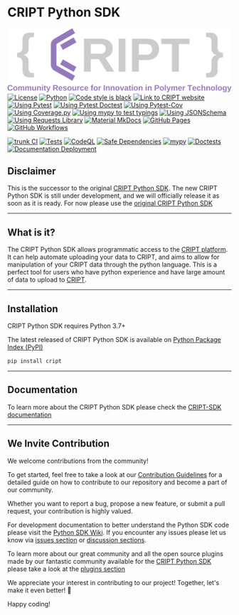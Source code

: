# CRIPT Python SDK

[![License](./CRIPT_full_logo_colored_transparent.png)](https://github.com/C-Accel-CRIPT/Python-SDK/blob/develop/LICENSE.md)
[![License](https://img.shields.io/github/license/C-Accel-CRIPT/cript?style=flat-square)](https://github.com/C-Accel-CRIPT/Python-SDK/blob/develop/LICENSE.md)
[![Python](https://img.shields.io/badge/Language-Python%203.7+-blue?style=flat-square&logo=python)](https://www.python.org/)
[![Code style is black](https://img.shields.io/badge/Code%20Style-black-000000.svg?style=flat-square&logo=python)](https://github.com/psf/black)
[![Link to CRIPT website](https://img.shields.io/badge/platform-criptapp.org-blueviolet?style=flat-square)](https://criptapp.org/)
[![Using Pytest](https://img.shields.io/badge/Dependencies-pytest-green?style=flat-square&logo=Pytest)](https://docs.pytest.org/en/7.2.x/)
[![Using Pytest Doctest](https://img.shields.io/badge/Dependencies-pytest----doctest-green?style=flat-square&logo=Pytest)](https://docs.pytest.org/en/7.2.x/)
[![Using Pytest-Cov](https://img.shields.io/badge/Dependencies-pytest--cov-green?style=flat-square&logo=Pytest)](https://pypi.org/project/pytest-cov/)
[![Using Coverage.py](https://img.shields.io/badge/Dependencies-coverage.py-green?style=flat-square&logo=markdown)](https://coverage.readthedocs.io/en/7.2.3/)
[![Using mypy to test typings](https://img.shields.io/badge/Dependencies-mypy-blueviolet?style=flat-square&logo=python)](https://mypy.readthedocs.io/en/stable/)
[![Using JSONSchema](https://img.shields.io/badge/Dependencies-jsonschema-blueviolet?style=flat-square&logo=json)](https://python-JSONSchema.readthedocs.io/en/stable/)
[![Using Requests Library](https://img.shields.io/badge/Dependencies-Requests-blueviolet?style=flat-square&logo=python)](https://requests.readthedocs.io/en/latest/)
[![Material MkDocs](https://img.shields.io/badge/Docs-mkdocs--material-blueviolet?style=flat-square&logo=markdown)](https://squidfunk.github.io/mkdocs-material/)
[![GitHub Pages](https://img.shields.io/badge/Hosting-GitHub%20Pages-black?style=flat-square&logo=githubpages)](https://pages.github.com/)
[![GitHub Workflows](https://img.shields.io/badge/CI/CD-GitHub%20Workflows-black?style=flat-square&logo=github)](https://squidfunk.github.io/mkdocs-material/)

[![trunk CI](https://github.com/C-Accel-CRIPT/Python-SDK/actions/workflows/trunk.yml/badge.svg)](https://github.com/C-Accel-CRIPT/Python-SDK/actions/workflows/trunk.yml)
[![Tests](https://github.com/C-Accel-CRIPT/Python-SDK/actions/workflows/tests.yml/badge.svg)](https://github.com/C-Accel-CRIPT/Python-SDK/actions/workflows/tests.yml)
[![CodeQL](https://github.com/C-Accel-CRIPT/Python-SDK/actions/workflows/codeql.yml/badge.svg)](https://github.com/C-Accel-CRIPT/Python-SDK/actions/workflows/codeql.yml)
[![Safe Dependencies](https://github.com/C-Accel-CRIPT/Python-SDK/actions/workflows/dependency-review.yml/badge.svg)](https://github.com/C-Accel-CRIPT/Python-SDK/actions/workflows/dependency-review.yml)
[![mypy](https://github.com/C-Accel-CRIPT/Python-SDK/actions/workflows/mypy_check.yaml/badge.svg)](https://github.com/C-Accel-CRIPT/Python-SDK/actions/workflows/mypy_check.yaml)
[![Doctests](https://github.com/C-Accel-CRIPT/Python-SDK/actions/workflows/doctest.yaml/badge.svg)](https://github.com/C-Accel-CRIPT/Python-SDK/actions/workflows/doctest.yaml)
[![Documentation Deployment](https://github.com/C-Accel-CRIPT/Python-SDK/actions/workflows/pages/pages-build-deployment/badge.svg)](https://github.com/C-Accel-CRIPT/Python-SDK/actions/workflows/pages/pages-build-deployment/badge.svg)

<!-- just shows pass/fail instead of percentage
[![Test Coverage](https://github.com/C-Accel-CRIPT/Python-SDK/actions/workflows/test_coverage.yaml/badge.svg)](https://github.com/C-Accel-CRIPT/Python-SDK/actions/workflows/test_coverage.yaml)
-->

## Disclaimer

This is the successor to the original [CRIPT Python SDK](https://github.com/C-Accel-CRIPT/cript). The new CRIPT Python SDK is still under development, and we will officially release it as soon as it is ready. For now please use the [original CRIPT Python SDK](https://github.com/C-Accel-CRIPT/cript)

---

## What is it?

The CRIPT Python SDK allows programmatic access to the [CRIPT platform](https://criptapp.org). It can help automate uploading your data to CRIPT, and aims to allow for manipulation of your CRIPT data through the python language. This is a perfect tool for users who have python experience and have large amount of data to upload to [CRIPT](https://criptapp.org).

---

## Installation

CRIPT Python SDK requires Python 3.7+

The latest released of CRIPT Python SDK is available on [Python Package Index (PyPI)](https://pypi.org/project/cript/)

```bash
pip install cript
```

---

## Documentation

To learn more about the CRIPT Python SDK please check the [CRIPT-SDK documentation](https://c-accel-cript.github.io/Python-SDK/)

---

<!--

## Release Notes
Please visit the [Python SDK Documentation Release Notes](#) or within the [GitHub Releases page](#)

---

-->

## We Invite Contribution
We welcome contributions from the community! 

To get started, feel free to take a look at our [Contribution Guidelines](CONTRIBUTING.md) for 
a detailed guide on how to contribute to our repository and become a part of our community.

Whether you want to report a bug, propose a new feature, or submit a pull request, your contribution is highly valued.

For development documentation to better understand the Python SDK code please visit the 
[Python SDK Wiki](https://github.com/C-Accel-CRIPT/Python-SDK/wiki).
If you encounter any issues please let us know via 
[issues section](https://github.com/C-Accel-CRIPT/Python-SDK/issues) or 
[discussion sections](https://github.com/C-Accel-CRIPT/Python-SDK/discussions).

To learn more about our great community and all the open source plugins made by our fantastic community available 
for the [CRIPT Python SDK](https://github.com/C-Accel-CRIPT/Python-SDK) please take a look at the 
[plugins section](https://github.com/C-Accel-CRIPT/Python-SDK/discussions/categories/plugins)

We appreciate your interest in contributing to our project! Together, let's make it even better! 🚀

Happy coding!
